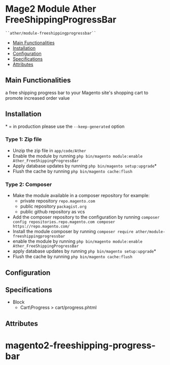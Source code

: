 # Mage2 Module Ather FreeShippingProgressBar

    ``ather/module-freeshippingprogressbar``

 - [Main Functionalities](#markdown-header-main-functionalities)
 - [Installation](#markdown-header-installation)
 - [Configuration](#markdown-header-configuration)
 - [Specifications](#markdown-header-specifications)
 - [Attributes](#markdown-header-attributes)


## Main Functionalities
a free shipping progress bar to your Magento site's shopping cart to promote increased order value

## Installation
\* = in production please use the `--keep-generated` option

### Type 1: Zip file

 - Unzip the zip file in `app/code/Ather`
 - Enable the module by running `php bin/magento module:enable Ather_FreeShippingProgressBar`
 - Apply database updates by running `php bin/magento setup:upgrade`\*
 - Flush the cache by running `php bin/magento cache:flush`

### Type 2: Composer

 - Make the module available in a composer repository for example:
    - private repository `repo.magento.com`
    - public repository `packagist.org`
    - public github repository as vcs
 - Add the composer repository to the configuration by running `composer config repositories.repo.magento.com composer https://repo.magento.com/`
 - Install the module composer by running `composer require ather/module-freeshippingprogressbar`
 - enable the module by running `php bin/magento module:enable Ather_FreeShippingProgressBar`
 - apply database updates by running `php bin/magento setup:upgrade`\*
 - Flush the cache by running `php bin/magento cache:flush`


## Configuration




## Specifications

 - Block
	- Cart\Progress > cart/progress.phtml


## Attributes



# magento2-freeshipping-progress-bar
